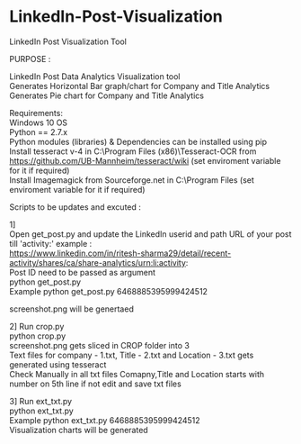 # LinkedIn-Post-Visualization
LinkedIn Post Visualization Tool

PURPOSE : <br>

LinkedIn Post Data Analytics Visualization tool <br>
Generates Horizontal Bar graph/chart for Company and Title Analytics <br>
Generates Pie chart for Company and Title Analytics <br>

Requirements: <br>
Windows 10 OS <br>
Python == 2.7.x <br>
Python modules (libraries) & Dependencies can be installed using pip <br>
Install tesseract v-4 in C:\Program Files (x86)\Tesseract-OCR from https://github.com/UB-Mannheim/tesseract/wiki  (set enviroment variable for it if required) <br>
Install Imagemagick from Sourceforge.net in C:\Program Files (set enviroment variable for it if required) <br>

Scripts to be updates and excuted : <br>

1]<br>
Open get_post.py and update the LinkedIn userid and path URL of your post till 'activity:' example :<br>
https://www.linkedin.com/in/ritesh-sharma29/detail/recent-activity/shares/ca/share-analytics/urn:li:activity: <br>
Post ID need to be passed as argument <br>
python get_post.py <postid> <br>
Example python get_post.py 6468885395999424512 <br>

screenshot.png will be genertaed <br>

2] Run crop.py <br>
python crop.py <br>
screenshot.png gets sliced in CROP folder into 3 <br>
Text files for company - 1.txt, Title - 2.txt and Location - 3.txt gets generated using tesseract <br>
Check Manually in all txt files Comapny,Title and Location starts with number on 5th line if not edit and save txt files

3] Run ext_txt.py <br>
python ext_txt.py <postid> <br>
Example python ext_txt.py 6468885395999424512 <br>
Visualization charts will be generated 
 










